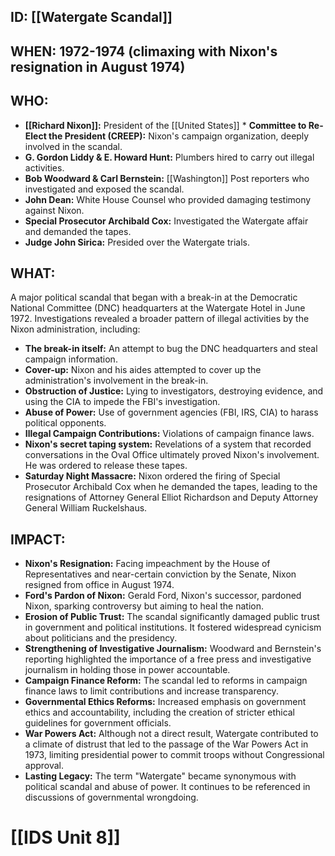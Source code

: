 ## ID: [[Watergate Scandal]] 
## WHEN: 1972-1974 (climaxing with Nixon's resignation in August 1974)

## WHO:
* **[[Richard Nixon]]:** President of the [[United States]] * **Committee to Re-Elect the President (CREEP):** Nixon's campaign organization, deeply involved in the scandal.
* **G. Gordon Liddy & E. Howard Hunt:** Plumbers hired to carry out illegal activities.
* **Bob Woodward & Carl Bernstein:** [[Washington]] Post reporters who investigated and exposed the scandal.
* **John Dean:** White House Counsel who provided damaging testimony against Nixon.
* **Special Prosecutor Archibald Cox:** Investigated the Watergate affair and demanded the tapes.
* **Judge John Sirica:** Presided over the Watergate trials.

## WHAT:
A major political scandal that began with a break-in at the Democratic National Committee (DNC) headquarters at the Watergate Hotel in June 1972. Investigations revealed a broader pattern of illegal activities by the Nixon administration, including:

*   **The break-in itself:** An attempt to bug the DNC headquarters and steal campaign information.
*   **Cover-up:** Nixon and his aides attempted to cover up the administration's involvement in the break-in.
*   **Obstruction of Justice:** Lying to investigators, destroying evidence, and using the CIA to impede the FBI's investigation.
*   **Abuse of Power:** Use of government agencies (FBI, IRS, CIA) to harass political opponents.
*   **Illegal Campaign Contributions:** Violations of campaign finance laws.
*   **Nixon's secret taping system:** Revelations of a system that recorded conversations in the Oval Office ultimately proved Nixon's involvement. He was ordered to release these tapes.
*   **Saturday Night Massacre:** Nixon ordered the firing of Special Prosecutor Archibald Cox when he demanded the tapes, leading to the resignations of Attorney General Elliot Richardson and Deputy Attorney General William Ruckelshaus.

## IMPACT:
* **Nixon's Resignation:** Facing impeachment by the House of Representatives and near-certain conviction by the Senate, Nixon resigned from office in August 1974.
* **Ford's Pardon of Nixon:** Gerald Ford, Nixon's successor, pardoned Nixon, sparking controversy but aiming to heal the nation.
*   **Erosion of Public Trust:**  The scandal significantly damaged public trust in government and political institutions. It fostered widespread cynicism about politicians and the presidency.
*   **Strengthening of Investigative Journalism:** Woodward and Bernstein's reporting highlighted the importance of a free press and investigative journalism in holding those in power accountable.
*   **Campaign Finance Reform:** The scandal led to reforms in campaign finance laws to limit contributions and increase transparency.
*   **Governmental Ethics Reforms:** Increased emphasis on government ethics and accountability, including the creation of stricter ethical guidelines for government officials.
*   **War Powers Act:** Although not a direct result, Watergate contributed to a climate of distrust that led to the passage of the War Powers Act in 1973, limiting presidential power to commit troops without Congressional approval.
* **Lasting Legacy:** The term "Watergate" became synonymous with political scandal and abuse of power. It continues to be referenced in discussions of governmental wrongdoing.

# [[IDS Unit 8]]